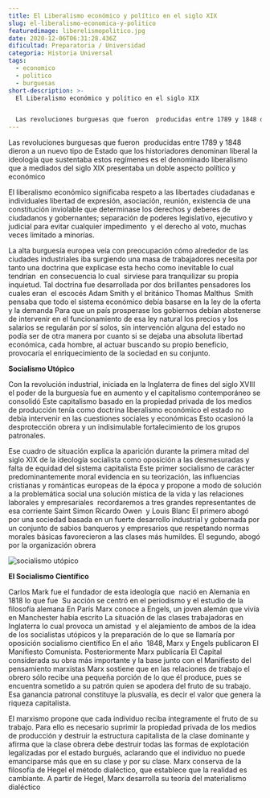 ```yaml
---
title: El Liberalismo económico y político en el siglo XIX
slug: el-liberalismo-economica-y-politico
featuredimage: liberelismopolitico.jpg
date: 2020-12-06T06:31:28.436Z
dificultad: Preparatoria / Universidad
categoria: Historia Universal
tags:
  - economico
  - politico
  - burguesas
short-description: >-
  El Liberalismo económico y político en el siglo XIX


  Las revoluciones burguesas que fueron  producidas entre 1789 y 1848 dieron a un nuevo tipo de Estado
---
```

Las revoluciones burguesas que fueron  producidas entre 1789 y 1848 dieron a un nuevo tipo de Estado que los historiadores denominan liberal la ideología que sustentaba estos regímenes es el denominado liberalismo que a mediados del siglo XIX presentaba un doble aspecto político y económico

El liberalismo económico significaba respeto a las libertades ciudadanas e individuales libertad de expresión, asociación, reunión, existencia de una constitución inviolable que determinase los derechos y deberes de ciudadanos y gobernantes; separación de poderes legislativo, ejecutivo y judicial para evitar cualquier impedimento  y el derecho al voto, muchas veces limitado a minorías.

La alta burguesía europea veía con preocupación cómo alrededor de las ciudades industriales iba surgiendo una masa de trabajadores necesita por tanto una doctrina que explicase esta hecho como inevitable lo cual tendrían  en consecuencia lo cual  sirviese para tranquilizar su propia inquietud. Tal doctrina fue desarrollada por dos brillantes pensadores los cuales eran  el escocés Adam Smith y el británico Thomas Malthus  Smith pensaba que todo el sistema económico debía basarse en la ley de la oferta y la demanda Para que un país prosperase los gobiernos debían abstenerse de intervenir en el funcionamiento de esa ley natural los precios y los salarios se regularán por sí solos, sin intervención alguna del estado no podía ser de otra manera por cuanto si se dejaba una absoluta libertad económica, cada hombre, al actuar buscando su propio beneficio, provocaría el enriquecimiento de la sociedad en su conjunto.

**Socialismo Utópico** 

Con la revolución industrial, iniciada en la Inglaterra de fines del siglo XVIII el poder de la burguesía fue en aumento y el capitalismo contemporáneo se consolidó Este capitalismo basado en la propiedad privada de los medios de producción tenía como doctrina liberalismo económico el estado no debía intervenir en las cuestiones sociales y económicas Esto ocasionó la desprotección obrera y un indisimulable fortalecimiento de los grupos patronales.

Ese cuadro de situación explica la aparición durante la primera mitad del siglo XIX de la ideología socialista como oposición a las desmesuradas y falta de equidad del sistema capitalista Este primer socialismo de carácter predominantemente moral evidencia en su teorización, las influencias cristianas y románticas europeas de la época y propone a modo de solución a la problemática social una solución mística de la vida y las relaciones laborales y empresariales  recordaremos a tres grandes representantes de esa corriente Saint Simon Ricardo Owen  y Louis Blanc El primero abogó por una sociedad basada en un fuerte desarrollo industrial y gobernada por un conjunto de sabios banqueros y empresarios que respetando normas morales básicas favorecieron a las clases más humildes. El segundo, abogó por la organización obrera

![socialismo utópico](/assets/socialismoutopico.jpg "socialismo utópico ")

**El Socialismo Científico** 

Carlos Mark fue el fundador de esta ideología que  nació en Alemania en 1818 lo que fue  Su acción se centró en el periodismo y el estudio de la filosofía alemana En París Marx conoce a Engels, un joven alemán que vivía en Manchester había escrito La situación de las clases trabajadoras en Inglaterra lo cual provoca un amistad  y el alejamiento de ambos de la idea de los socialistas utópicos y la preparación de lo que se llamaría por oposición socialismo científico En el año  1848, Marx y Engels publicaron El Manifiesto Comunista. Posteriormente Marx publicaría El Capital considerada su obra más importante y la base junto con el Manifiesto del pensamiento marxistas Marx sostiene que en las relaciones de trabajo el obrero sólo recibe una pequeña porción de lo que él produce, pues se encuentra sometido a su patrón quien se apodera del fruto de su trabajo. Esa ganancia patronal constituye la plusvalía, es decir el valor que genera la riqueza capitalista.

El marxismo propone que cada individuo reciba íntegramente el fruto de su trabajo. Para ello es necesario suprimir la propiedad privada de los medios de producción y destruir la estructura capitalista de la clase dominante y afirma que la clase obrera debe destruir todas las formas de explotación legalizadas por el estado burgués, aclarando que el individuo no puede emanciparse más que en su clase y por su clase. Marx conserva de la filosofía de Hegel el método dialéctico, que establece que la realidad es cambiante. A partir de Hegel, Marx desarrolla su teoría del materialismo dialéctico